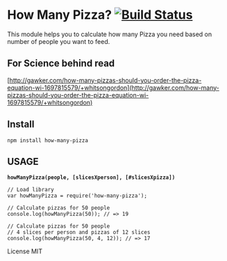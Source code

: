 # How Many Pizza? [![Build Status](https://travis-ci.org/ialex/how-many-pizza.svg?branch=master)](https://travis-ci.org/ialex/how-many-pizza)

This module helps you to calculate how many Pizza you need based on number of people
you want to feed.

## For Science behind read
[http://gawker.com/how-many-pizzas-should-you-order-the-pizza-equation-wi-1697815579/+whitsongordon](http://gawker.com/how-many-pizzas-should-you-order-the-pizza-equation-wi-1697815579/+whitsongordon)

## Install

```
npm install how-many-pizza
```

## USAGE
**`howManyPizza(people, [slicesXperson], [#slicesXpizza])`**

```
// Load library
var howManyPizza = require('how-many-pizza');

// Calculate pizzas for 50 people
console.log(howManyPizza(50)); // => 19

// Calculate pizzas for 50 people
// 4 slices per person and pizzas of 12 slices
console.log(howManyPizza(50, 4, 12)); // => 17

```

License MIT
